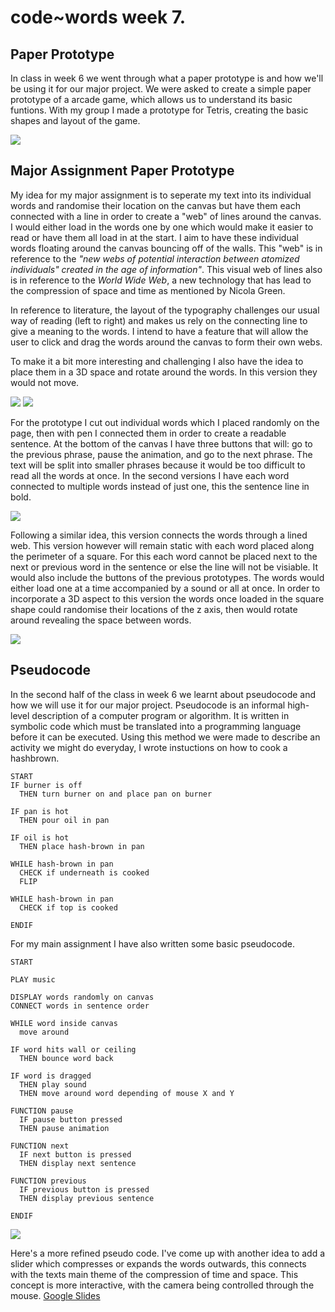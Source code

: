 # code~words week 7.

## Paper Prototype
In class in week 6 we went through what a paper prototype is and how we'll be using it for our major project. We were asked to create a simple paper prototype of a arcade game, which allows us to understand its basic funtions. With my group I made a prototype for Tetris, creating the basic shapes and layout of the game.

<img src="Paper1.jpg">

## Major Assignment Paper Prototype
My idea for my major assignment is to seperate my text into its individual words and randomise their location on the canvas but have them each connected with a line in order to create a "web" of lines around the canvas. I would either load in the words one by one which would make it easier to read or have them all load in at the start. I aim to have these individual words floating around the canvas bouncing off of the walls. This "web" is in reference to the *"new webs of potential interaction between atomized individuals" created in the age of information"*. This visual web of lines also is in reference to the *World Wide Web*, a new technology that has lead to the compression of space and time as mentioned by Nicola Green.

In reference to literature, the layout of the typography challenges our usual way of reading (left to right) and makes us rely on the connecting line to give a  meaning to the words. I intend to have a feature that will allow the user to click and drag the words around the canvas to form their own webs.

To make it a bit more interesting and challenging I also have the idea to place them in a 3D space and rotate around the words. In this version they would not move.

<img src="Paper2.jpg">
<img src="Prototype.gif">

For the prototype I cut out individual words which I placed randomly on the page, then with pen I connected them in order to create a readable sentence. At the bottom of the canvas I have three buttons that will: go to the previous phrase, pause the animation, and go to the next phrase. The text will be split into smaller phrases because it would be too difficult to read all the words at once. In the second versions I have each word connected to multiple words instead of just one, this the sentence line in bold.

<img src="Paper3.jpg">


Following a similar idea, this version connects the words through a lined web. This version however will remain static with each word placed along the perimeter of a square. For this each word cannot be placed next to the next or previous word in the sentence or else the line will not be visiable. It would also include the buttons of the previous prototypes. The words would either load one at a time accompanied by a sound or all at once. In order to incorporate a 3D aspect to this version the words once loaded in the square shape could randomise their locations of the z axis, then would rotate around revealing the space between words.

<img src="Square_Web.jpg">

## Pseudocode
In the second half of the class in week 6 we learnt about pseudocode and how we will use it for our major project. Pseudocode is an informal high-level description of a computer program or algorithm. It is written in symbolic code which must be translated into a programming language before it can be executed. Using this method we were made to describe an activity we might do everyday, I wrote instuctions on how to cook a hashbrown.

``` 
START
IF burner is off
  THEN turn burner on and place pan on burner

IF pan is hot
  THEN pour oil in pan

IF oil is hot
  THEN place hash-brown in pan

WHILE hash-brown in pan
  CHECK if underneath is cooked
  FLIP

WHILE hash-brown in pan
  CHECK if top is cooked

ENDIF 
```
For my main assignment I have also written some basic pseudocode.

```
START

PLAY music

DISPLAY words randomly on canvas
CONNECT words in sentence order

WHILE word inside canvas
  move around
  
IF word hits wall or ceiling
  THEN bounce word back
 
IF word is dragged
  THEN play sound
  THEN move around word depending of mouse X and Y
 
FUNCTION pause
  IF pause button pressed
  THEN pause animation

FUNCTION next
  IF next button is pressed
  THEN display next sentence
  
FUNCTION previous
  IF previous button is pressed
  THEN display previous sentence
  
ENDIF
```
<img src="code2_slide.png">

Here's a more refined pseudo code. I've come up with another idea to add a slider which compresses or expands the words outwards, this connects with the texts main theme of the compression of time and space. This concept is more interactive, with the camera being controlled through the mouse. [Google Slides](https://docs.google.com/presentation/d/1dX_ZDAdoo_U-JSXTtUxhwClVBWJZjEu7X48fx6t4-Zc/edit#slide=id.g980079f83c_1_0)
